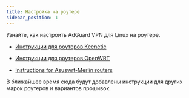 ```yaml
---
title: Настройка на роутере
sidebar_position: 1
---
```


Узнайте, как настроить AdGuard VPN для Linux на роутере.

- [Инструкции для роутеров Keenetic](/adguard-vpn-for-linux/setting-up-on-a-router/keenetic.md)

- [Инструкции для роутеров OpenWRT](/adguard-vpn-for-linux/setting-up-on-a-router/openwrt.md)

- [Instructions for Asuswrt-Merlin routers](/adguard-vpn-for-linux/setting-up-on-a-router/asuswrt-merlin.md)

В ближайшее время сюда будут добавлены инструкции для других марок роутеров и вариантов прошивок.
